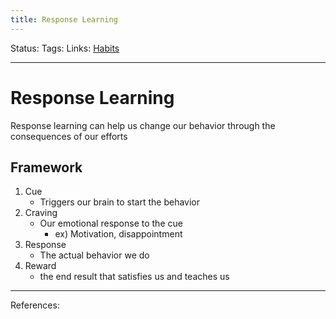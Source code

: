 ```yaml
---
title: Response Learning
---
```

Status:
Tags:
Links: [Habits](out/habits.md)
___
# Response Learning
Response learning can help us change our behavior through the consequences of our efforts
## Framework
1. Cue
	- Triggers our brain to start the behavior
2. Craving
	- Our emotional response to the cue
		- ex) Motivation, disappointment
3. Response
	- The actual behavior we do
4. Reward
	- the end result that satisfies us and teaches us
___
References:
